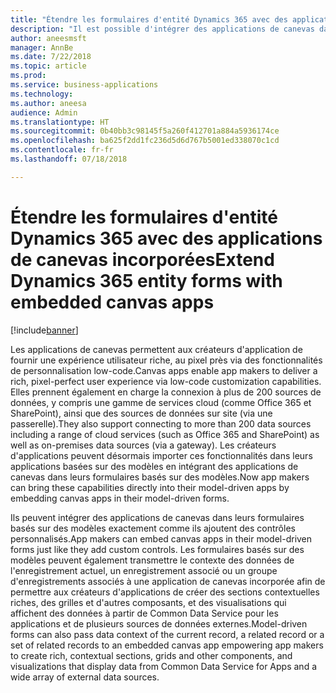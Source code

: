 ```yaml
---
title: "Étendre les formulaires d'entité Dynamics 365 avec des applications de canevas incorporées"
description: "Il est possible d'intégrer des applications de canevas dans Sales, Service, Marketing ou dans un formulaires d'entité personnalisée, et de tirer profit de la personnalisation riche, low-code et de plus de 200 sources de données"
author: aneesmsft
manager: AnnBe
ms.date: 7/22/2018
ms.topic: article
ms.prod: 
ms.service: business-applications
ms.technology: 
ms.author: aneesa
audience: Admin
ms.translationtype: HT
ms.sourcegitcommit: 0b40bb3c98145f5a260f412701a884a5936174ce
ms.openlocfilehash: ba625f2dd1fc236d5d6d767b5001ed338070c1cd
ms.contentlocale: fr-fr
ms.lasthandoff: 07/18/2018

---
```

# <a name="extend-dynamics-365-entity-forms-with-embedded-canvas-apps"></a><span data-ttu-id="84896-103">Étendre les formulaires d'entité Dynamics 365 avec des applications de canevas incorporées</span><span class="sxs-lookup"><span data-stu-id="84896-103">Extend Dynamics 365 entity forms with embedded canvas apps</span></span>


[!include[banner](../../includes/banner.md)]

<span data-ttu-id="84896-104">Les applications de canevas permettent aux créateurs d'application de fournir une expérience utilisateur riche, au pixel près via des fonctionnalités de personnalisation low-code.</span><span class="sxs-lookup"><span data-stu-id="84896-104">Canvas apps enable app makers to deliver a rich, pixel-perfect user experience via low-code customization capabilities.</span></span> <span data-ttu-id="84896-105">Elles prennent également en charge la connexion à plus de 200 sources de données, y compris une gamme de services cloud (comme Office 365 et SharePoint), ainsi que des sources de données sur site (via une passerelle).</span><span class="sxs-lookup"><span data-stu-id="84896-105">They also support connecting to more than 200 data sources including a range of cloud services (such as Office 365 and SharePoint) as well as on-premises data sources (via a gateway).</span></span> <span data-ttu-id="84896-106">Les créateurs d'applications peuvent désormais importer ces fonctionnalités dans leurs applications basées sur des modèles en intégrant des applications de canevas dans leurs formulaires basés sur des modèles.</span><span class="sxs-lookup"><span data-stu-id="84896-106">Now app makers can bring these capabilities directly into their model-driven apps by embedding canvas apps in their model-driven forms.</span></span> 
 
<span data-ttu-id="84896-107">Ils peuvent intégrer des applications de canevas dans leurs formulaires basés sur des modèles exactement comme ils ajoutent des contrôles personnalisés.</span><span class="sxs-lookup"><span data-stu-id="84896-107">App makers can embed canvas apps in their model-driven forms just like they add custom controls.</span></span> <span data-ttu-id="84896-108">Les formulaires basés sur des modèles peuvent également transmettre le contexte des données de l'enregistrement actuel, un enregistrement associé ou un groupe d'enregistrements associés à une application de canevas incorporée afin de permettre aux créateurs d'applications de créer des sections contextuelles riches, des grilles et d'autres composants, et des visualisations qui affichent des données à partir de Common Data Service pour les applications et de plusieurs sources de données externes.</span><span class="sxs-lookup"><span data-stu-id="84896-108">Model-driven forms can also pass data context of the current record, a related record or a set of related records to an embedded canvas app empowering app makers to create rich, contextual sections, grids and other components, and visualizations that display data from Common Data Service for Apps and a wide array of external data sources.</span></span>

